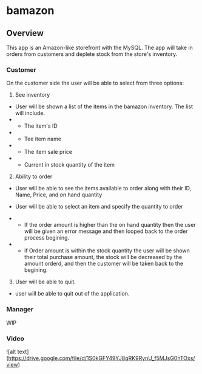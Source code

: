 # bamazon

## Overview

This app is an Amazon-like storefront with the MySQL.
The app will take in orders from customers and deplete stock from the store's inventory.

### Customer

On the customer side the user will be able to select from three options:

1. See inventory

* User will be shown a list of the items in the bamazon inventory. The list will include.
* * The item's ID
* * Tee item name
* * The item sale price
* * Current in stock quantity of the item

2. Ability to order

* User will be able to see the items available to order along with their ID, Name, Price, and on hand quantity

* User will be able to select an item and specify the quantity to order

* * If the order amount is higher than the on hand quantity then the user will be given an error message and then looped back to the order process begining.

* * if Order amount is within the stock quantity the user will be shown their total purchase amount, the stock will be decreased by the amount orderd, and then the customer will be taken back to the begining.

3. User will be able to quit.

* user will be able to quit out of the application.

### Manager

WIP

### Video

![alt text] (https://drive.google.com/file/d/1S0kGFY49YJ8qRK9RynU_f5MJsG0hTOxs/view)

